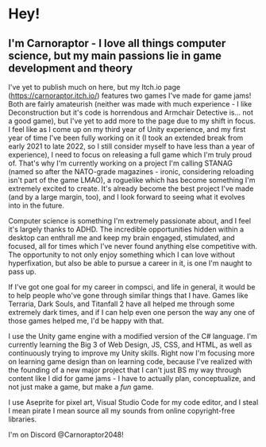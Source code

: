 # Hey!
## I'm Carnoraptor - I love all things computer science, but my main passions lie in game development and theory

I've yet to publish much on here, but my Itch.io page (https://carnoraptor.itch.io/) features two games I've made for game jams! Both are fairly amateurish (neither was made with much experience - I like Deconstruction but it's code is horrendous and Armchair Detective is... not a good game), but I've yet to add more to the page due to my shift in focus. I feel like as I come up on my third year of Unity experience, and my first year of time I've been fully working on it (I took an extended break from early 2021 to late 2022, so I still consider myself to have less than a year of experience), I need to focus on releasing a full game which I'm truly proud of. That's why I'm currently working on a project I'm calling STANAG (named so after the NATO-grade magazines - ironic, considering reloading isn't part of the game LMAO), a roguelike which has become something I'm extremely excited to create. It's already become the best project I've made (and by a large margin, too), and I look forward to seeing what it evolves into in the future.

Computer science is something I'm extremely passionate about, and I feel it's largely thanks to ADHD. The incredible opportunities hidden within a desktop can enthrall me and keep my brain engaged, stimulated, and focused, all for times which I've never found anything else competitive with. The opportunity to not only enjoy something which I can love without hyperfixation, but also be able to pursue a career in it, is one I'm naught to pass up. 

If I've got one goal for my career in compsci, and life in general, it would be to help people who've gone through similar things that I have. Games like Terraria, Dark Souls, and Titanfall 2 have all helped me through some extremely dark times, and if I can help even one person the way any one of those games helped me, I'd be happy with that.

I use the Unity game engine with a modified version of the C# language. I'm currently learning the Big 3 of Web Design, JS, CSS, and HTML, as well as continuously trying to improve my Unity skills. Right now I'm focusing more on learning game design than on learning code, because I've realized with the founding of a new major project that I can't just BS my way through content like I did for game jams - I have to actually plan, conceptualize, and not just make a game, but make a *fun* game.

I use Aseprite for pixel art, Visual Studio Code for my code editor, and I steal I mean pirate I mean source all my sounds from online copyright-free libraries.

I'm on Discord @Carnoraptor2048!
